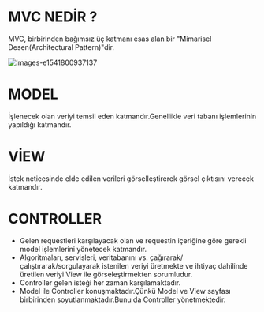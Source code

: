 # MVC NEDİR ?

MVC, birbirinden bağımsız üç katmanı esas alan bir "Mimarisel Desen(Architectural Pattern)"dir.

![images-e1541800937137](https://user-images.githubusercontent.com/90327328/147884484-8bcb2bdd-4d0b-4cea-9ac6-4dcf9e9adc2f.png)


# MODEL

İşlenecek olan veriyi temsil eden katmandır.Genellikle veri tabanı işlemlerinin yapıldığı katmandır.

# VİEW

İstek neticesinde elde edilen verileri görselleştirerek görsel çıktısını verecek katmandır.

# CONTROLLER

* Gelen requestleri karşılayacak olan ve requestin içeriğine göre gerekli model işlemlerini yönetecek katmandır.
* Algoritmaları, servisleri, veritabanını vs. çağırarak/çalıştırarak/sorgulayarak istenilen veriyi üretmekte ve ihtiyaç dahilinde üretilen veriyi View ile görseleştirmekten sorumludur.
* Controller gelen isteği her zaman karşılamaktadır.
* Model ile Controller konuşmaktadır.Çünkü Model ve View sayfası birbirinden soyutlanmaktadır.Bunu da Controller yönetmektedir.

